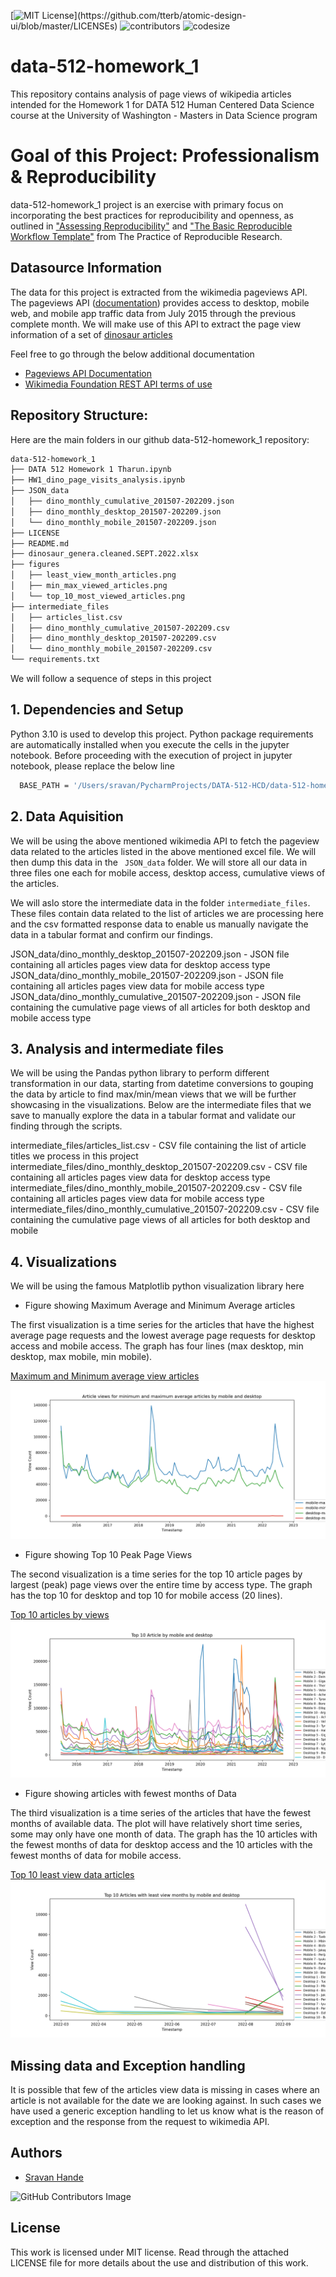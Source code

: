 [![MIT License](https://img.shields.io/apm/l/atomic-design-ui.svg?)](https://github.com/tterb/atomic-design-ui/blob/master/LICENSEs)
![contributors](https://img.shields.io/github/contributors/sravankr96/data-512-homework_1.svg)
![codesize](https://img.shields.io/github/languages/code-size/sravankr96/data-512-homework_1.svg) 

# data-512-homework_1

This repository contains analysis of page views of wikipedia articles intended for the Homework 1 for DATA 512 Human Centered Data Science course at the University of Washington - Masters in Data Science program

# Goal of this Project: Professionalism & Reproducibility

data-512-homework_1 project is an exercise with primary focus on incorporating the best practices for reproducibility and openness, as outlined in ["Assessing Reproducibility"](http://www.practicereproducibleresearch.org/core-chapters/2-assessment.html) and ["The Basic Reproducible Workflow Template"](http://www.practicereproducibleresearch.org/core-chapters/3-basic.html) from The Practice of Reproducible Research.

## Datasource Information

The data for this project is extracted from the wikimedia pageviews API. The pageviews API ([documentation](https://wikimedia.org/api/rest_v1/#!/Pageviews_data/get_metrics_pageviews_aggregate_project_access_agent_granularity_start_end)) provides access to desktop, mobile web, and mobile app traffic data from July 2015 through the previous complete month. We will make use of this API to extract the page view information of a set of [dinosaur articles](https://docs.google.com/spreadsheets/d/1zfBNKsuWOFVFTOGK8qnTr2DmHkYK4mAACBKk1sHLt_k/edit?usp=sharing)

Feel free to go through the below additional documentation
- [Pageviews API Documentation](https://wikitech.wikimedia.org/wiki/Analytics/AQS/Pageviews)
- [Wikimedia Foundation REST API terms of use](https://www.mediawiki.org/wiki/REST_API#Terms_and_conditions)


## Repository Structure:
Here are the main folders in our github data-512-homework_1 repository:
```bash
data-512-homework_1
├── DATA 512 Homework 1 Tharun.ipynb
├── HW1_dino_page_visits_analysis.ipynb
├── JSON_data
│   ├── dino_monthly_cumulative_201507-202209.json
│   ├── dino_monthly_desktop_201507-202209.json
│   └── dino_monthly_mobile_201507-202209.json
├── LICENSE
├── README.md
├── dinosaur_genera.cleaned.SEPT.2022.xlsx
├── figures
│   ├── least_view_month_articles.png
│   ├── min_max_viewed_articles.png
│   └── top_10_most_viewed_articles.png
├── intermediate_files
│   ├── articles_list.csv
│   ├── dino_monthly_cumulative_201507-202209.csv
│   ├── dino_monthly_desktop_201507-202209.csv
│   └── dino_monthly_mobile_201507-202209.csv
└── requirements.txt
```

We will follow a sequence of steps in this project

## 1. Dependencies and Setup

Python 3.10 is used to develop this project. Python package requirements are automatically installed when you execute the cells in the jupyter notebook.
Before proceeding with the execution of project in jupyter notebook, please replace the below line
```bash
  BASE_PATH = '/Users/sravan/PycharmProjects/DATA-512-HCD/data-512-homework_1'
```

## 2. Data Aquisition

We will be using the above mentioned wikimedia API to fetch the pageview data related to the articles listed in the above mentioned excel file. We will then dump this data in the ``` JSON_data``` folder. We will store all our data in three files one each for mobile access, desktop access, cumulative views of the articles.

We will aslo store the intermediate data in the folder ```intermediate_files```. These files contain data related to the list of articles we are processing here and the csv formatted response data to enable us manually navigate the data in a tabular format and confirm our findings. 

JSON_data/dino_monthly_desktop_201507-202209.json - JSON file containing all articles pages view data for desktop access type
JSON_data/dino_monthly_mobile_201507-202209.json - JSON file containing all articles pages view data for mobile access type
JSON_data/dino_monthly_cumulative_201507-202209.json - JSON file containing the cumulative page views of all articles for both desktop and mobile access type

## 3. Analysis and intermediate files

We will be using the Pandas python library to perform different transformation in our data, starting from datetime conversions to gouping the data by article to find max/min/mean views that we will be further showcasing in the visualizations. Below are the intermediate files that we save to manually explore the data in a tabular format and validate our finding through the scripts.

intermediate_files/articles_list.csv - CSV file containing the list of article titles we process in this project
intermediate_files/dino_monthly_desktop_201507-202209.csv - CSV file containing all articles pages view data for desktop access type
intermediate_files/dino_monthly_mobile_201507-202209.csv - CSV file containing all articles pages view data for mobile access type
intermediate_files/dino_monthly_cumulative_201507-202209.csv - CSV file containing the cumulative page views of all articles for both desktop and mobile 

## 4. Visualizations

We will be using the famous Matplotlib python visualization library here

- Figure showing Maximum Average and Minimum Average articles

The first visualization is a time series for the articles that have the highest average page requests and the lowest average page requests for desktop access and mobile access. The graph has four lines (max desktop, min desktop, max mobile, min mobile).

[Maximum and Minimum average view articles](https://github.com/sravankr96/data-512-homework_1/blob/main/figures/min_max_viewed_articles.png)
![Alt text](https://github.com/sravankr96/data-512-homework_1/blob/main/figures/min_max_viewed_articles.png "Articles with fewest Months of Data")

- Figure showing Top 10 Peak Page Views

The second visualization is a time series for the top 10 article pages by largest (peak) page views over the entire time by access type. The graph has the top 10 for desktop and top 10 for mobile access (20 lines).

[Top 10 articles by views](https://github.com/sravankr96/data-512-homework_1/blob/main/figures/top_10_most_viewed_articles.png)
![Alt text](https://github.com/sravankr96/data-512-homework_1/blob/main/figures/top_10_most_viewed_articles.png "ML Pipeline Hyperparameter Diagram")

- Figure showing articles with fewest months of Data

The third visualization is a time series of the articles that have the fewest months of available data. The plot will have relatively short time series, some may only have one month of data. The graph has the 10 articles with the fewest months of data for desktop access and the 10 articles with the fewest months of data for mobile access.

[Top 10 least view data articles](https://github.com/sravankr96/data-512-homework_1/blob/main/figures/least_view_month_articles.png)
![Alt text](https://github.com/sravankr96/data-512-homework_1/blob/main/figures/least_view_month_articles.png "Articles with fewest Months of Data")

## Missing data and Exception handling

It is possible that few of the articles view data is missing in cases where an article is not available for the date we are looking against. In such cases we have used a generic exception handling to let us know what is the reason of exception and the response from the request to wikimedia API.

## Authors
- [Sravan Hande](https://github.com/sravankr96)

![GitHub Contributors Image](https://contrib.rocks/image?repo=sravankr96/data-512-homework_1)

## License
This work is licensed under MIT license. Read through the attached LICENSE file for more details about the use and distribution of this work.
